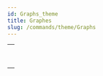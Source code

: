 ```yaml
---
id: Graphs_theme
title: Graphes
slug: /commands/theme/Graphs
---
```


|                                                                                                   |
| ------------------------------------------------------------------------------------------------- |
| [<!-- INCLUDE #_command_.GRAPH.Syntax -->](../../commands-legacy/graph.md)<br/>                   |
| [<!-- INCLUDE #_command_.GRAPH SETTINGS.Syntax -->](../../commands-legacy/graph-settings.md)<br/> |
